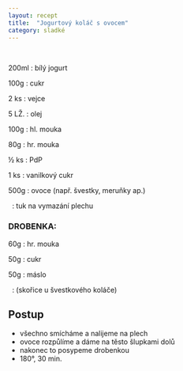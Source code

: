```yaml
---
layout: recept
title:  "Jogurtový koláč s ovocem"
category: sladké
---
```


<br>

<div class="ingredience" markdown="1">

200ml
: bílý jogurt

100g
: cukr

2 ks
: vejce

5 LŽ.
: olej

100g
: hl. mouka

80g
: hr. mouka

½ ks
: PdP

1 ks
: vanilkový cukr

500g
: ovoce (např. švestky, meruňky ap.)

&nbsp;
: tuk na vymazání plechu

### DROBENKA:

60g
: hr. mouka

50g
: cukr

50g
: máslo

&nbsp;
: (skořice u švestkového koláče)

</div>

## Postup

<div class="postup" markdown="1">  

- všechno smícháme a nalijeme na plech
- ovoce rozpůlíme a dáme na těsto šlupkami dolů
- nakonec to posypeme drobenkou
- 180°, 30 min.
     
</div>
